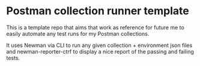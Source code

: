 # Postman collection runner template
This is a template repo that aims that work as reference for future me to easily automate any test runs for my Postman collections.

It uses Newman via CLI to run any given collection + environment json files and newman-reporter-ctrf to display a nice report of the passing and failing tests.
